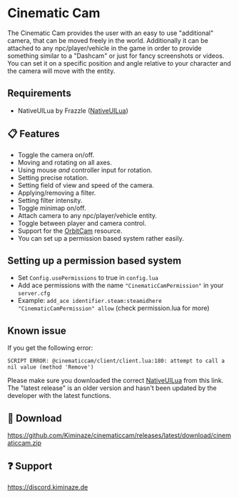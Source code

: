 ﻿
# Cinematic Cam

The Cinematic Cam provides the user with an easy to use "additional" camera, that can be moved 
freely in the world. Additionally it can be attached to any npc/player/vehicle in the game in order 
to provide something similar to a "Dashcam" or just for fancy screenshots or videos. You can set it 
on a specific position and angle relative to your character and the camera will move with the 
entity.


## Requirements

- NativeUILua by Frazzle ([NativeUILua](https://github.com/FrazzIe/NativeUILua/archive/refs/heads/master.zip))


## 📋 Features

- Toggle the camera on/off.
- Moving and rotating on all axes.
- Using mouse _and_ controller input for rotation.
- Setting precise rotation.
- Setting field of view and speed of the camera.
- Applying/removing a filter.
- Setting filter intensity.
- Toggle minimap on/off.
- Attach camera to any npc/player/vehicle entity.
- Toggle between player and camera control.
- Support for the [OrbitCam](https://github.com/Kiminaze/OrbitCam) resource.
- You can set up a permission based system rather easily.


## Setting up a permission based system

- Set `Config.usePermissions` to true in `config.lua`
- Add ace permissions with the name `"CinematicCamPermission"` in your `server.cfg`
- Example: `add_ace identifier.steam:steamidhere "CinematicCamPermission" allow` (check permission.lua for more)


## Known issue

If you get the following error:
```
SCRIPT ERROR: @cinematiccam/client/client.lua:180: attempt to call a nil value (method 'Remove')
```
Please make sure you downloaded the correct [NativeUILua](https://github.com/FrazzIe/NativeUILua/archive/refs/heads/master.zip)
from this link.
The "latest release" is an older version and hasn't been updated by the developer with the latest 
functions.


## 💾 Download

https://github.com/Kiminaze/cinematiccam/releases/latest/download/cinematiccam.zip


## ❓ Support

https://discord.kiminaze.de
